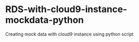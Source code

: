 # RDS-with-cloud9-instance-mockdata-python
Creating mock data with cloud9 instance using python script
